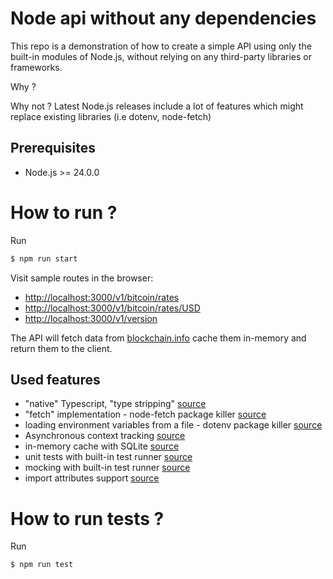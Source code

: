 # Node api without any dependencies

This repo is a demonstration of how to create a simple API using only the built-in modules of Node.js, without relying on any third-party libraries or frameworks.

Why ?

Why not ? Latest Node.js releases include a lot of features which might replace existing libraries (i.e dotenv, node-fetch)

## Prerequisites

- Node.js >= 24.0.0

# How to run ?

Run

```bash
$ npm run start
```

Visit sample routes in the browser:

- [http://localhost:3000/v1/bitcoin/rates](http://localhost:3000/v1/bitcoin/rates)
- [http://localhost:3000/v1/bitcoin/rates/USD](http://localhost:3000/v1/bitcoin/rates/USD)
- [http://localhost:3000/v1/version](http://localhost:3000/v1/version)

The API will fetch data from [blockchain.info](https://blockchain.info) cache them in-memory and return them to the client.

## Used features

- "native" Typescript, "type stripping" [source](https://nodejs.org/dist/latest-v24.x/docs/api/typescript.html#type-stripping)
- "fetch" implementation - node-fetch package killer [source](https://nodejs.org/dist/latest-v24.x/docs/api/globals.html#fetch)
- loading environment variables from a file - dotenv package killer [source](https://nodejs.org/dist/latest-v24.x/docs/api/cli.html#--env-fileconfig)
- Asynchronous context tracking [source](https://nodejs.org/dist/latest-v24.x/docs/api/async_context.html)
- in-memory cache with SQLite [source](https://nodejs.org/dist/latest-v24.x/docs/api/sqlite.html#sqlite_sqlite3)
- unit tests with built-in test runner [source](https://nodejs.org/dist/latest-v24.x/docs/api/test.html)
- mocking with built-in test runner [source](https://nodejs.org/dist/latest-v24.x/docs/api/test.html#test_mocking)
- import attributes support [source](https://nodejs.org/dist/latest-v24.x/docs/api/esm.html#esm_import_attributes)

# How to run tests ?

Run

```bash
$ npm run test
```
